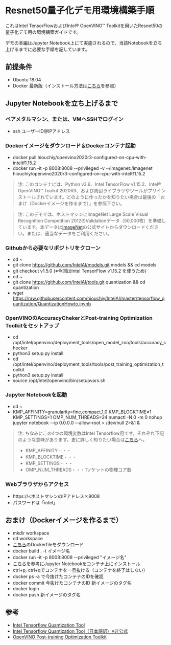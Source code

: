# Resnet50量子化デモ用環境構築手順
これはIntel TensorFlowおよびIntel® OpenVINO™ Toolkitを用いたResnet50の量子化デモ用の環境構築ガイドです。

デモの本編はJupyter Notebook上にて実施されるので、当該Notebookを立ち上げるまでに必要な手順を記しています。

## 前提条件
- Ubuntu 18.04
- Docker 最新版（インストール方法は[こちら](https://www.digitalocean.com/community/tutorials/how-to-install-and-use-docker-on-ubuntu-18-04)を参照）

## Jupyter Notebookを立ち上げるまで

### ベアメタルマシン、または、VMへSSHでログイン
- ssh ユーザーID@IPアドレス

### Dockerイメージをダウンロード＆Dockerコンテナ起動
- docker pull hiouchiy/openvino2020r3-configured-on-cpu-with-inteltf1.15.2
- docker run -it -p 8008:8008 --privileged -v ~/imagenet:/imagenet hiouchiy/openvino2020r3-configured-on-cpu-with-inteltf1.15.2

>注:
>このコンテナには、Python v3.6、Intel TensorFlow v1.15.2、Intel® OpenVINO™ Toolkit 2020R3、および周辺ライブラリやツールがプリインストールされています。どのように作ったかを知りたい場合は最後の「おまけ（Dockerイメージを作るまで）」を参照下さい。

>注:
>このデモでは、ホストマシンにImageNet Large Scale Visual Recognition Competition 2012のValidationデータ（50,000枚）を準備しています。本データは[ImageNet](http://www.image-net.org/challenges/LSVRC/2012/)の公式サイトからダウンロードください。または、適当なデータをご利用ください。

### Githubから必要なリポジトリをクローン
- cd ~
- git clone https://github.com/IntelAI/models.git models && cd models 
- git checkout v1.5.0 (※今回はIntel TensorFlow v1.15.2 を使うため)
- cd ~
- git clone https://github.com/IntelAI/tools.git quantization && cd quantization
- wget https://raw.githubusercontent.com/hiouchiy/IntelAI/master/tensorflow_quantization/QuantizationHowto.ipynb

### OpenVINOのAccuracyChekerとPost-training Optimization Toolkitをセットアップ
- cd /opt/intel/openvino/deployment_tools/open_model_zoo/tools/accuracy_checker
- python3 setup.py install
- cd /opt/intel/openvino/deployment_tools/tools/post_training_optimization_toolkit
- python3 setup.py install
- source /opt/intel/openvino/bin/setupvars.sh

### Jupyter Notebookを起動
- cd ~
- KMP_AFFINITY=granularity=fine,compact,1,0 KMP_BLOCKTIME=1 KMP_SETTINGS=1 OMP_NUM_THREADS=24 numactl -N 0 -m 0 nohup jupyter notebook --ip 0.0.0.0 --allow-root > /dev/null 2>&1 &

>注:
>ちなみにこの4つの環境変数はIntel Tensorflow用です。それぞれ下記のような意味があります。更に詳しく知りたい場合は[こちら](https://software.intel.com/content/www/us/en/develop/articles/maximize-tensorflow-performance-on-cpu-considerations-and-recommendations-for-inference.html)へ。
>   - KMP_AFFINITY・・・
>   - KMP_BLOCKTIME・・・
>   - KMP_SETTINGS・・・
>   - OMP_NUM_THREADS・・・1ソケットの物理コア数

### Webブラウザからアクセス
- https://<ホストマシンのIPアドレス>:8008
- パスワードは「intel」

## おまけ（Dockerイメージを作るまで）
- mkdir workspace
- cd workspace
- [こちら](https://raw.githubusercontent.com/hiouchiy/IntelAI/master/tensorflow_quantization/Dockerfile)のDockerfileをダウンロード
- docker build . -t イメージ名
- docker run -it -p 8008:8008 --privileged "イメージ名"
- [こちら](https://qiita.com/JIwatani/items/ae1acb0878610fef3da8)を参考にJupyter Notebookをコンテナ上にインストール
- ctrl+p, ctrl+qでコンテナを一旦抜ける（コンテナを終了はしない）
- docker ps -a で今抜けたコンテナのIDを確認
- docker commit 今抜けたコンテナのID 新イメージのタグ名
- docker login
- docker push 新イメージのタグ名

## 参考
- [Intel Tensorflow Quantization Tool](https://github.com/IntelAI/tools/blob/master/api/README.md#quantization-python-programming-api-quick-start)
- [Intel Tensorflow Quantization Tool（日本語訳）※非公式](https://github.com/hiouchiy/IntelAI/blob/master/tensorflow_quantization/tf_quantization_ja.md)
- [OpenVINO Post-training Optimization Toolkit](https://docs.openvinotoolkit.org/latest/_README.html)
